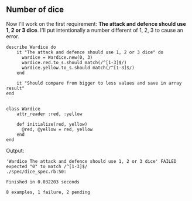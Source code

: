 ## Number of dice

Now I'll work on the first requirement: **The attack and defence should use 1, 2 or 3 dice**. I'll put intentionally a number different of 1, 2, 3 to cause an error.  

	describe Wardice do
		it "The attack and defence should use 1, 2 or 3 dice" do 
		  wardice = Wardice.new(0, 3)
		  wardice.red.to_s.should match(/^[1-3]$/)
		  wardice.yellow.to_s.should match(/^[1-3]$/)
		end

		it "Should compare from bigger to less values and save in array result"
	end


	class Wardice 
		attr_reader :red, :yellow

		def initialize(red, yellow)
		  @red, @yellow = red, yellow
		end
	end

Output:

	'Wardice The attack and defence should use 1, 2 or 3 dice' FAILED
	expected "0" to match /^[1-3]$/
	./spec/dice_spec.rb:50:

	Finished in 0.032203 seconds

	8 examples, 1 failure, 2 pending
